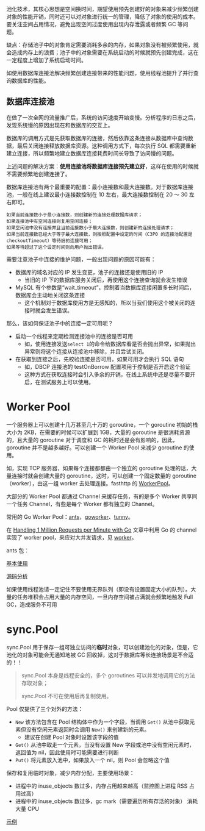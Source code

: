 
池化技术，其核心思想是空间换时间，期望使用预先创建好的对象来减少频繁创建对象的性能开销，同时还可以对对象进行统一的管理，降低了对象的使用的成本。要关注空间占用情况，避免出现空间过度使用出现内存泄露或者频繁 GC 等问题。

缺点：存储池子中的对象肯定需要消耗多余的内存，如果对象没有被频繁使用，就会造成内存上的浪费；池子中的对象需要在系统启动的时候就预先创建完成，这在一定程度上增加了系统启动时间。

如使用数据库连接池解决频繁创建连接带来的性能问题，使用线程池提升了并行查询数据库的性能。

## 数据库连接池

在做了一次全网的流量推广后，系统的访问速度开始变慢。分析程序的日志之后，发现系统慢的原因出现在和数据库的交互上。

数据库的调用方式是先获取数据库的连接，然后依靠这条连接从数据库中查询数据，最后关闭连接释放数据库资源。这种调用方式下，每次执行 SQL 都需要重新建立连接，所以频繁地建立数据库连接耗费时间长导致了访问慢的问题。

上述问题的解决方案：**使用连接池将数据库连接预先建立好**，这样在使用的时候就不需要频繁地创建连接了。

数据库连接池有两个最重要的配置：最小连接数和最大连接数。对于数据库连接池，一般在线上建议最小连接数控制在 10 左右，最大连接数控制在 20 ～ 30 左右即可。

```
如果当前连接数小于最小连接数，则创建新的连接处理数据库请求；
如果连接池中有空闲连接则复用空闲连接；
如果空闲池中没有连接并且当前连接数小于最大连接数，则创建新的连接处理请求；
如果当前连接数已经大于等于最大连接数，则按照配置中设定的时间（C3P0 的连接池配置是 checkoutTimeout）等待旧的连接可用；
如果等待超过了这个设定时间则向用户抛出错误。
```

需要注意池子中连接的维护问题，一般出现问题的原因可能有：

- 数据库的域名对应的 IP 发生变更，池子的连接还是使用旧的 IP
    - 当旧的 IP 下的数据库服务关闭后，再使用这个连接查询就会发生错误
- MySQL 有个参数是“wait_timeout”，控制着当数据库连接闲置多长时间后，数据库会主动地关闭这条连接
    - 这个机制对于数据库使用方是无感知的，所以当我们使用这个被关闭的连接时就会发生错误。

那么，该如何保证池子中的连接一定可用呢？

- 启动一个线程来定期检测连接池中的连接是否可用
    - 如，使用连接发送`select 1`的命令给数据库看是否会抛出异常，如果抛出异常则将这个连接从连接池中移除，并且尝试关闭。
- 在获取到连接之后，先校验连接是否可用，如果可用才会执行 SQL 语句
    - 如，DBCP 连接池的 testOnBorrow 配置项用于控制是否开启这个验证
    - 这种方式在获取连接时会引入多余的开销，在线上系统中还是尽量不要开启，在测试服务上可以使用。

# Worker Pool

一个服务器上可以创建十几万甚至几十万的 goroutine，一个 goroutine 初始的栈大小为 2KB，在需要的时候可以扩展到 1GB，大量的 goroutine 是很消耗资源的，且大量的 goroutine 对于调度和 GC 的耗时还是会有影响的，因此，goroutine 并不是越多越好。可以创建一个 Worker Pool 来减少 goroutine 的使用。

如，实现 TCP 服务器，如果每个连接都都由一个独立的 goroutine 处理的话，大量连接时就会创建大量的 goroutine，这时，可以创建一个固定数量的 goroutine（worker），由这一组 worker 去处理连接。fasthttp 的 [WorkerPool](https://github.com/valyala/fasthttp/blob/9f11af296864153ee45341d3f2fe0f5178fd6210/workerpool.go)。

大部分的 Worker Pool 都通过 Channel 来缓存任务，有的是多个 Worker 共享同一个任务 Channel，有些是每个 Worker 都有独立的 Channel。

常用的 Go Worker Pool：[ants](https://github.com/panjf2000/ants)，[goworker](https://github.com/benmanns/goworker)、[tunny](https://github.com/Jeffail/tunny)。

在 [Handling 1 Million Requests per Minute with Go](http://marcio.io/2015/07/handling-1-million-requests-per-minute-with-golang/) 文章中利用 Go 的 channel 实现了 worker pool，来应对大并发请求，见 [worker](./examples/pool/millionRequestPerMinute/README.md)。

ants 包：

[基本使用](https://mp.weixin.qq.com/s/ysG0q9LIYgWHIoY_LK-W9A)

[源码分析](https://mp.weixin.qq.com/s/a84T6Hpbrhop7vQA01N1Bg)

如果使用线程池请一定记住不要使用无界队列（即没有设置固定大小的队列）。大量的任务堆积会占用大量的内存空间，一旦内存空间被占满就会频繁地触发 Full GC，造成服务不可用

# sync.Pool

sync.Pool 用于保存一组可独立访问的**临时**对象，可以创建池化的对象，但是，它池化的对象可能会无通知地被 GC 回收掉，这对于数据库等长连接场景是不合适的！！

> sync.Pool 本身是线程安全的，多个 goroutines 可以并发地调用它的方法存取对象；
>
> sync.Pool 不可在使用后再复制使用。

Pool 仅提供了三个对外的方法：

- `New` 该方法包含在 Pool 结构体中作为一个字段，当调用 `Get()` 从池中获取元素但没有空闲元素返回时会调用 `New()` 来创建新的元素。
    - 建议在创建 Pool 对象时设置该字段的值
- `Get()` 从池中取走一个元素，当没有设置 New 字段或池中没有空闲元素时，返回值为 nil，因此使用时可能需要进行判断
- `Put()` 将元素放入池中，如果放入一个 nil，则 Pool 会忽略这个值

保存和复用临时对象，减少内存分配，主要使用场景：
- 进程中的 inuse_objects 数过多，内存占用越来越高（监控图上进程 RSS 占用过高）
- 进程中的 inuse_objects 数过多，gc mark（需要遍历所有存活的对象） 消耗大量 CPU

[示例](../libs/builtin_sync/pool_test.go)

